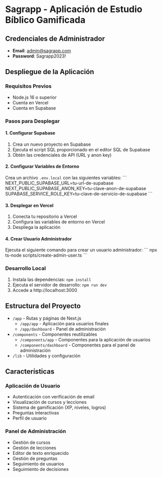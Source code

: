 # Sagrapp - Aplicación de Estudio Bíblico Gamificada

## Credenciales de Administrador
- **Email**: admin@sagrapp.com
- **Password**: Sagrapp2023!

## Despliegue de la Aplicación

### Requisitos Previos
- Node.js 16 o superior
- Cuenta en Vercel
- Cuenta en Supabase

### Pasos para Desplegar

#### 1. Configurar Supabase
1. Crea un nuevo proyecto en Supabase
2. Ejecuta el script SQL proporcionado en el editor SQL de Supabase
3. Obtén las credenciales de API (URL y anon key)

#### 2. Configurar Variables de Entorno
Crea un archivo `.env.local` con las siguientes variables:
\`\`\`
NEXT_PUBLIC_SUPABASE_URL=tu-url-de-supabase
NEXT_PUBLIC_SUPABASE_ANON_KEY=tu-clave-anon-de-supabase
SUPABASE_SERVICE_ROLE_KEY=tu-clave-de-servicio-de-supabase
\`\`\`

#### 3. Desplegar en Vercel
1. Conecta tu repositorio a Vercel
2. Configura las variables de entorno en Vercel
3. Despliega la aplicación

#### 4. Crear Usuario Administrador
Ejecuta el siguiente comando para crear un usuario administrador:
\`\`\`
npx ts-node scripts/create-admin-user.ts
\`\`\`

### Desarrollo Local

1. Instala las dependencias: `npm install`
2. Ejecuta el servidor de desarrollo: `npm run dev`
3. Accede a http://localhost:3000

## Estructura del Proyecto

- `/app` - Rutas y páginas de Next.js
  - `/app/app` - Aplicación para usuarios finales
  - `/app/dashboard` - Panel de administración
- `/components` - Componentes reutilizables
  - `/components/app` - Componentes para la aplicación de usuarios
  - `/components/dashboard` - Componentes para el panel de administración
- `/lib` - Utilidades y configuración

## Características

### Aplicación de Usuario
- Autenticación con verificación de email
- Visualización de cursos y lecciones
- Sistema de gamificación (XP, niveles, logros)
- Preguntas interactivas
- Perfil de usuario

### Panel de Administración
- Gestión de cursos
- Gestión de lecciones
- Editor de texto enriquecido
- Gestión de preguntas
- Seguimiento de usuarios
- Seguimiento de decisiones
